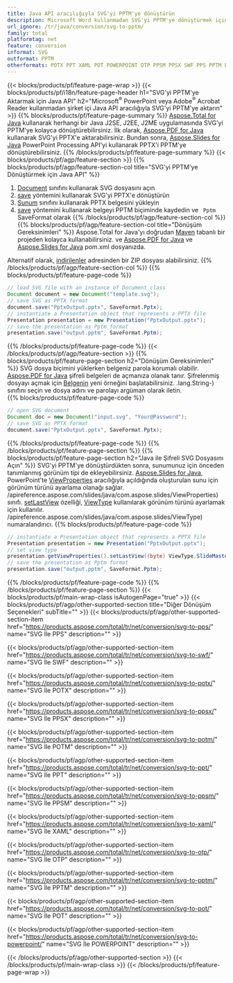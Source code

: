 ```yaml
---
title: Java API aracılığıyla SVG'yi PPTM'ye dönüştürün
description: Microsoft Word kullanmadan SVG'yi PPTM'ye dönüştürmek için Java API
url_ignore: /tr/java/conversion/svg-to-pptm/
family: total
platformtag: net
feature: conversion
informat: SVG
outformat: PPTM
otherformats: POTX PPT XAML POT POWERPOINT OTP PPSM PPSX SWF PPS PPTM POTM
---
```

{{< blocks/products/pf/feature-page-wrap >}}
{{< blocks/products/pf/i18n/feature-page-header h1="SVG'yi PPTM'ye Aktarmak için Java API" h2="Microsoft<sup>&reg;</sup> PowerPoint veya Adobe<sup>&reg;</sup> Acrobat Reader kullanmadan şirket içi Java API aracılığıyla SVG'yi PPTM'ye aktarın" >}}
{{% blocks/products/pf/feature-page-summary %}}
[Aspose.Total for Java](https://products.aspose.com/total/java/) kullanarak herhangi bir Java J2SE, J2EE, J2ME uygulamasında SVG'yi PPTM'ye kolayca dönüştürebilirsiniz. İlk olarak, [Aspose.PDF for Java](https://products.aspose.com/pdf/java/) kullanarak SVG'yi PPTX'e aktarabilirsiniz. Bundan sonra, [Aspose.Slides for Java](https://products.aspose.com/slides/java/) PowerPoint Processing API'yi kullanarak PPTX'i PPTM'ye dönüştürebilirsiniz.
{{% /blocks/products/pf/feature-page-summary  %}}
{{< blocks/products/pf/agp/feature-section >}}
{{% blocks/products/pf/agp/feature-section-col title="SVG'yi PPTM'ye Dönüştürmek için Java API" %}}
1. [Document](https://reference.aspose.com/pdf/java/com.aspose.pdf/Document) sınıfını kullanarak SVG dosyasını açın
2. [save](https://reference.aspose.com/pdf/java/com.aspose.pdf/Document#save-java.lang.String-int-) yöntemini kullanarak SVG'yi PPTX'e dönüştürün
3. [Sunum](https://reference.aspose.com/slides/java/com.aspose.slides/Presentation) sınıfını kullanarak PPTX belgesini yükleyin
4. [save](https://reference.aspose.com/slides/java/com.aspose.slides/Presentation#save-java.lang.String-int-) yöntemini kullanarak belgeyi PPTM biçiminde kaydedin ve ` Pptm` SaveFormat olarak
{{% /blocks/products/pf/agp/feature-section-col %}}
{{% blocks/products/pf/agp/feature-section-col title="Dönüşüm Gereksinimleri" %}}
Aspose.Total for Java'yı doğrudan [Maven](https://repository.aspose.com/webapp/#/artifacts/browse/tree/General/repo/com/aspose/aspose-total) tabanlı bir projeden kolayca kullanabilirsiniz. ve [Aspose.PDF for Java](https://docs.aspose.com/pdf/java/installation/) ve [Aspose.Slides for Java](https://docs.aspose.com/slides/java/installation/) pom.xml dosyanızda.

Alternatif olarak, [indirilenler](https://downloads.aspose.com/total/java) adresinden bir ZIP dosyası alabilirsiniz.
{{% /blocks/products/pf/agp/feature-section-col %}}
{{% blocks/products/pf/feature-page-code %}}

```java
// load SVG file with an instance of Document class
Document document = new Document("template.svg");
// save SVG as PPTX format 
document.save("PptxOutput.pptx", SaveFormat.Pptx); 
// instantiate a Presentation object that represents a PPTX file
Presentation presentation = new Presentation("PptxOutput.pptx");
// save the presentation as Pptm format
presentation.save("output.pptm", SaveFormat.Pptm);   
```

{{% /blocks/products/pf/feature-page-code %}}
{{< /blocks/products/pf/agp/feature-section >}}
{{% blocks/products/pf/feature-page-section  h2="Dönüşüm Gereksinimleri" %}}
SVG dosya biçimini yüklerken belgeniz parola korumalı olabilir. [Aspose.PDF for Java](https://products.aspose.com/pdf/java/) şifreli belgeleri de açmanıza olanak tanır. Şifrelenmiş dosyayı açmak için [Belgenin](https://reference.aspose.com/pdf/java/com.aspose.pdf/Document#Document-java.lang.String-java) yeni örneğini başlatabilirsiniz. .lang.String-) sınıfını seçin ve dosya adını ve parolayı argüman olarak iletin.  
{{% blocks/products/pf/feature-page-code %}}

```java
// open SVG document
Document doc = new Document("input.svg", "Your@Password");
// save SVG as PPTX format 
document.save("PptxOutput.pptx", SaveFormat.Pptx); 

```

{{% /blocks/products/pf/feature-page-code  %}}
{{% /blocks/products/pf/feature-page-section %}}
{{% blocks/products/pf/feature-page-section  h2="Java ile Şifreli SVG Dosyasını Açın" %}}
SVG'yi PPTM'ye dönüştürdükten sonra, sunumunuz için önceden tanımlanmış görünüm tipi de ekleyebilirsiniz. [Aspose.Slides for Java](https://products.aspose.com/slides/java/), PowerPoint'te [ViewProperties](https:/) aracılığıyla açıldığında oluşturulan sunu için görünüm türünü ayarlama olanağı sağlar. /apireference.aspose.com/slides/java/com.aspose.slides/ViewProperties) sınıfı. [setLastView](https://reference.aspose.com/slides/java/com.aspose.slides/ViewProperties#setLastView-int-) özelliği, [ViewType](https:/) kullanılarak görünüm türünü ayarlamak için kullanılır. /apireference.aspose.com/slides/java/com.aspose.slides/ViewType) numaralandırıcı. 
{{% blocks/products/pf/feature-page-code %}}

```java
// instantiate a Presentation object that represents a PPTX file
Presentation presentation = new Presentation("PptxOutput.pptx");
// set view type
presentation.getViewProperties().setLastView((byte) ViewType.SlideMasterView);
// save the presentation as Pptm format
presentation.save("output.pptm", SaveFormat.Pptm);    
```

{{% /blocks/products/pf/feature-page-code  %}}
{{% /blocks/products/pf/feature-page-section %}}
{{< blocks/products/pf/main-wrap-class isAutogenPage="true" >}}
{{< blocks/products/pf/agp/other-supported-section title="Diğer Dönüşüm Seçenekleri" subTitle="" >}}
{{< blocks/products/pf/agp/other-supported-section-item href="https://products.aspose.com/total/tr/net/conversion/svg-to-pps/" name="SVG İle PPS" description="" >}}

{{< blocks/products/pf/agp/other-supported-section-item href="https://products.aspose.com/total/tr/net/conversion/svg-to-swf/" name="SVG İle SWF" description="" >}}

{{< blocks/products/pf/agp/other-supported-section-item href="https://products.aspose.com/total/tr/net/conversion/svg-to-potx/" name="SVG İle POTX" description="" >}}

{{< blocks/products/pf/agp/other-supported-section-item href="https://products.aspose.com/total/tr/net/conversion/svg-to-ppsx/" name="SVG İle PPSX" description="" >}}

{{< blocks/products/pf/agp/other-supported-section-item href="https://products.aspose.com/total/tr/net/conversion/svg-to-potm/" name="SVG İle POTM" description="" >}}

{{< blocks/products/pf/agp/other-supported-section-item href="https://products.aspose.com/total/tr/net/conversion/svg-to-ppt/" name="SVG İle PPT" description="" >}}

{{< blocks/products/pf/agp/other-supported-section-item href="https://products.aspose.com/total/tr/net/conversion/svg-to-ppsm/" name="SVG İle PPSM" description="" >}}

{{< blocks/products/pf/agp/other-supported-section-item href="https://products.aspose.com/total/tr/net/conversion/svg-to-xaml/" name="SVG İle XAML" description="" >}}

{{< blocks/products/pf/agp/other-supported-section-item href="https://products.aspose.com/total/tr/net/conversion/svg-to-otp/" name="SVG İle OTP" description="" >}}

{{< blocks/products/pf/agp/other-supported-section-item href="https://products.aspose.com/total/tr/net/conversion/svg-to-pptm/" name="SVG İle PPTM" description="" >}}

{{< blocks/products/pf/agp/other-supported-section-item href="https://products.aspose.com/total/tr/net/conversion/svg-to-pot/" name="SVG İle POT" description="" >}}

{{< blocks/products/pf/agp/other-supported-section-item href="https://products.aspose.com/total/tr/net/conversion/svg-to-powerpoint/" name="SVG İle POWERPOINT" description="" >}}


{{< /blocks/products/pf/agp/other-supported-section >}}
{{< /blocks/products/pf/main-wrap-class >}}
{{< /blocks/products/pf/feature-page-wrap >}}